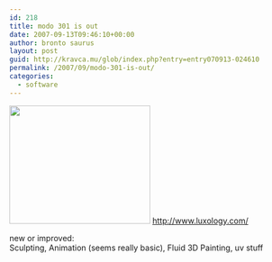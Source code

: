 ```yaml
---
id: 218
title: modo 301 is out
date: 2007-09-13T09:46:10+00:00
author: bronto saurus
layout: post
guid: http://kravca.mu/glob/index.php?entry=entry070913-024610
permalink: /2007/09/modo-301-is-out/
categories:
  - software
---
```

<img src="/images/modo301.jpg" width="250" height="210" border="0" alt="" />  
<a href="http://www.luxology.com/" target="_blank" >http://www.luxology.com/</a>

new or improved:  
Sculpting, Animation (seems really basic), Fluid 3D Painting, uv stuff